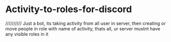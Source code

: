 # Activity-to-roles-for-discord
////////// Just a bot, its taking activity from all user in server, then creating or move people in role with name of activity, thats all, ur server mustnt have any visible roles in it
